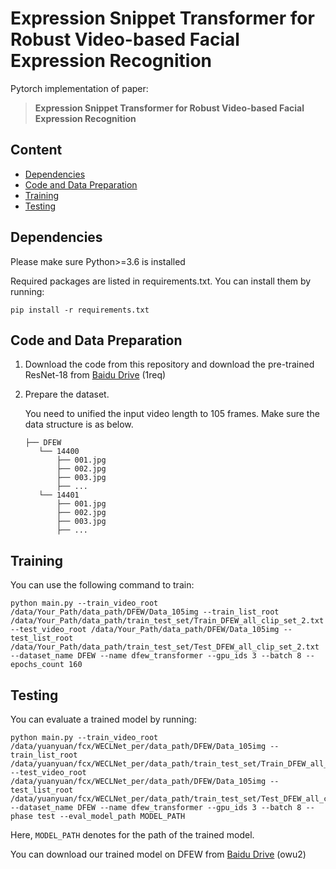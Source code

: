 # Expression Snippet Transformer for Robust Video-based Facial Expression Recognition

Pytorch implementation of paper: 

> **Expression Snippet Transformer for Robust Video-based Facial Expression Recognition**

## Content

- [Dependencies](#dependencies)
- [Code and Data Preparation](#code-and-data-preparation)
- [Training](#training)
- [Testing](#testing)

## Dependencies

Please make sure Python>=3.6 is installed

Required packages are listed in requirements.txt. You can install them by running:

```
pip install -r requirements.txt
```

## Code and Data Preparation

1. Download the code from this repository and download  the pre-trained ResNet-18 from [Baidu Drive](https://pan.baidu.com/s/1lnO1alaaP23NlZcPyNOhgg) (1req)

2. Prepare the dataset.

   You need to unified the input video length to 105 frames. Make sure the data structure is as below.

   ```
   ├── DFEW
      └── 14400
          ├── 001.jpg
          ├── 002.jpg
          ├── 003.jpg
          ├── ...
      └── 14401
          ├── 001.jpg
          ├── 002.jpg
          ├── 003.jpg
          ├── ...
   ```

## Training

You can use the following command to train:

```
python main.py --train_video_root /data/Your_Path/data_path/DFEW/Data_105img --train_list_root /data/Your_Path/data_path/train_test_set/Train_DFEW_all_clip_set_2.txt --test_video_root /data/Your_Path/data_path/DFEW/Data_105img --test_list_root /data/Your_Path/data_path/train_test_set/Test_DFEW_all_clip_set_2.txt --dataset_name DFEW --name dfew_transformer --gpu_ids 3 --batch 8 --epochs_count 160
```

## Testing

You can evaluate a trained model by running:

```
python main.py --train_video_root /data/yuanyuan/fcx/WECLNet_per/data_path/DFEW/Data_105img --train_list_root /data/yuanyuan/fcx/WECLNet_per/data_path/train_test_set/Train_DFEW_all_clip_set_1.txt --test_video_root /data/yuanyuan/fcx/WECLNet_per/data_path/DFEW/Data_105img --test_list_root /data/yuanyuan/fcx/WECLNet_per/data_path/train_test_set/Test_DFEW_all_clip_set_1.txt --dataset_name DFEW --name dfew_transformer --gpu_ids 3 --batch 8 --phase test --eval_model_path MODEL_PATH
```

Here, `MODEL_PATH` denotes for the path of the trained model.

You can download our trained model on DFEW from [Baidu Drive](https://pan.baidu.com/s/1BkZnt5IP-xcXcSiTlcuKsA) (owu2)
